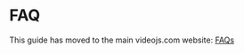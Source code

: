 # FAQ

This guide has moved to the main videojs.com website: [FAQs](https://videojs.com/guides/faq/)
